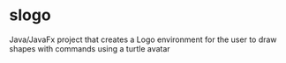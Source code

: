 # slogo
Java/JavaFx project that creates a Logo environment for the user to draw shapes with commands using a turtle avatar
